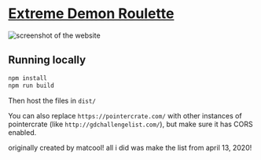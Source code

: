 # [Extreme Demon Roulette](https://sogdawg.github.io/thankyoumatcool/)

![screenshot of the website](https://i.imgur.com/0Ws36xN.png)

## Running locally

```bash
npm install
npm run build
```

Then host the files in `dist/`

You can also replace `https://pointercrate.com/` with other instances of pointercrate (like `http://gdchallengelist.com/`), but make sure it has CORS enabled.

originally created by matcool! all i did was make the list from april 13, 2020!
